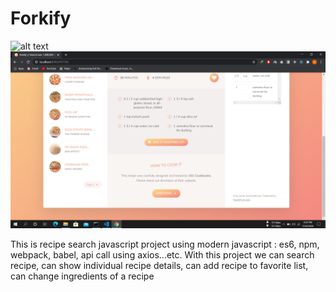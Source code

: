 # Forkify

![alt text](https:https://github.com/zakariabijoy/Forkify/blob/master/dist/img/project_ss1.png)
![alt text](https://github.com/zakariabijoy/Forkify/blob/master/dist/img/project_ss2.png)

This is recipe search javascript project using modern javascript : es6, npm, webpack, babel, api call using axios...etc. With this project we can search recipe, can show individual recipe details, can add recipe to favorite  list, can change ingredients of a recipe 
